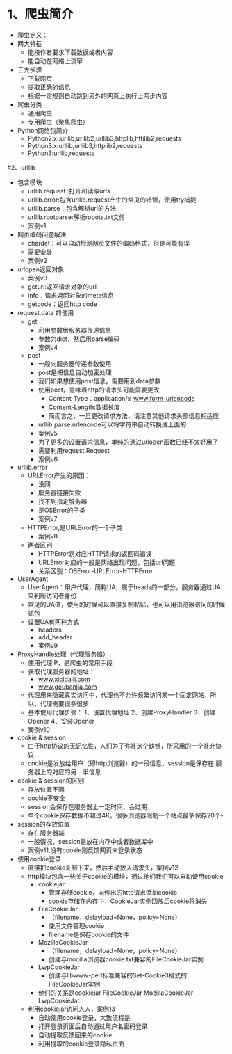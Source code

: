 # 1、爬虫简介
- 爬虫定义：
- 两大特征
    - 能按作者要求下载数据或者内容
    - 能自动在网络上流窜
- 三大步骤
    - 下载网页
    - 提取正确的信息
    - 根据一定规则自动跳到另外的网页上执行上两步内容
- 爬虫分类
    - 通用爬虫
    - 专用爬虫（聚焦爬虫）
- Python网络包简介
    - Python2.x :urllib,urllib2,urllib3,httplib,httilib2,requests
    - Python3.x:urllib,urllib3,httplib2,requests
    - Python3:urllib,requests

#2、urllib
- 包含模块
    - urllib.request :打开和读取urls
    - urllib.error:包含urllib.request产生的常见的错误，使用try捕捉
    - urllib.parse：包含解析url的方法
    - urllib.rootparse:解析robots.txt文件
    - 案例v1
- 网页编码问题解决
    - chardet：可以自动检测网页文件的编码格式，但是可能有误
    - 需要安装
    - 案例v2
- urlopen返回对象
    - 案例v3
    - geturl:返回请求对象的url
    - info：请求返回对象的meta信息
    - getcode：返回http code
- request.data 的使用
    - get ：
        - 利用参数给服务器传递信息
        - 参数为dict，然后用parse编码
        - 案例v4
    - post
        - 一般向服务器传递参数使用
        - post是把信息自动加密处理
        - 我们如果想使用post信息，需要用到data参数
        - 使用post，意味着http的请求头可能需要更改
            - Content-Type：application/x-www.form-urlencode
            - Content-Length:数据长度
            - 简而言之，一旦更改请求方法，请注意其他请求头部信息相适应
        - urllib.parse.urlencode可以将字符串自动转换成上面的
        - 案例v5
        - 为了更多的设置请求信息，单纯的通过urlopen函数已经不太好用了
        - 需要利用request.Request
        - 案例v6
- urllib.error
    - URLError产生的原因：
        - 没网
        - 服务器链接失败
        - 找不到指定服务器
        - 是OSError的子类
        - 案例v7
    - HTTPError,是URLError的一个子类
        - 案例v8
    - 两者区别
        - HTTPError是对应HTTP请求的返回码错误
        - URLError对应的一般是网络出现问题，包括url问题
        - 关系区别：OSError-URLError-HTTPError
- UserAgent
    - UserAgent：用户代理，简称UA，属于heads的一部分，服务器通过UA来判断访问者身份
    - 常见的UA值，使用的时候可以直接复制黏贴，也可以用浏览器访问的时候抓包
    - 设置UA有两种方式
        - headers
        - add_header
        - 案例v9
- ProxyHandle处理（代理服务器）
    - 使用代理IP，是爬虫的常用手段
    - 获取代理服务器的地址：
        - www.xicidaili.com
        - www.goubanjia.com
    - 代理用来隐藏真实访问中，代理也不允许频繁访问某一个固定网站，所以，代理需要很多很多
    - 基本使用代理步骤：
        1、设置代理地址
        2、创建ProxyHandler
        3、创建Opener
        4、安装Opener
    - 案例v10
- cookie & session
    - 由于http协议的无记忆性，人们为了弥补这个缺憾，所采用的一个补充协议
    - cookie是发放给用户（即http浏览器）的一段信息，session是保存在
    服务器上的对应的另一半信息
- cookie & session的区别
    - 存放位置不同
    - cookie不安全
    - session会保存在服务器上一定时间、会过期
    - 单个cookie保存数据不超过4K，很多浏览器限制一个站点最多保存20个-
- session的存放位置
    - 存在服务器端
    - 一般情况，session是放在内存中或者数据库中
    - 案例v11,没有cookie则反馈网页未登录状态
- 使用cookie登录
    - 直接把cookie复制下来，然后手动放入请求头，案例v12
    - http模块包含一些关于cookie的模块，通过他们我们可以自动使用cookie
        - cookiejar
            - 管理存储cookie，向传出的http请求添加cookie
            - cookie存储在内存中，CookieJar实例回放后cookie将消失
        - FileCookieJar
            - （filename，delayload=None，policy=None）
            - 使用文件管理cookie
            - filename是保存cookie的文件
        - MozillaCookieJar
            - （filename，delayload=None，policy=None）
            - 创建与mocilla浏览器cookie.txt兼容的FileCookieJar实例
        - LwpCookieJar
            - 创建与libwww-perl标准兼容的Set-Cookie3格式的FileCookieJar实例
        - 他们的关系是cookiejar FileCookieJar MozillaCookieJar LwpCookieJar
    - 利用cookiejar访问人人，案例13
        - 自动使用cookie登录，大致流程是
        - 打开登录页面后自动通过用户名密码登录
        - 自动提取反馈回来的cookie
        - 利用提取的cookie登录隐私页面
        
        

    